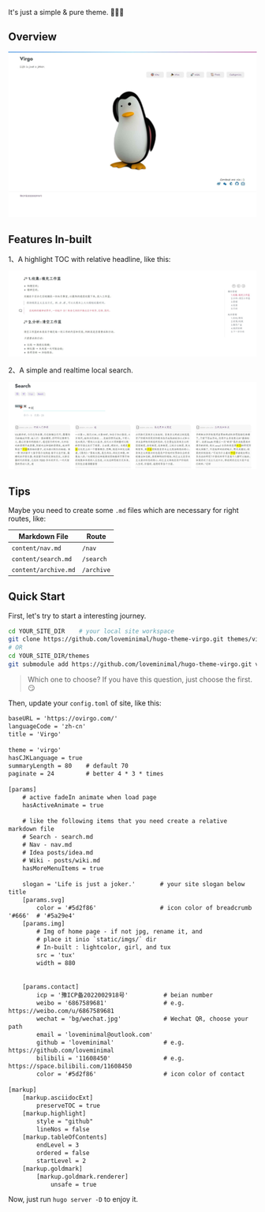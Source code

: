 It's just a simple & pure theme. 🎉🎉🎉

## Overview

![tn](images/tn.png)

## Features In-built

1、A highlight TOC with relative headline, like this:

![toc highlight](images/hl-dir.jpg)

2、A simple and realtime local search.

![local search](images/search.jpg)

## Tips

Maybe you need to create some `.md` files which are necessary for right routes, like:

| Markdown File        | Route      |
| -------------------- | ---------- |
| `content/nav.md`     | `/nav`     |
| `content/search.md`  | `/search`  |
| `content/archive.md` | `/archive` |

## Quick Start

First, let's try to start a interesting journey.

```sh
cd YOUR_SITE_DIR	# your local site workspace
git clone https://github.com/loveminimal/hugo-theme-virgo.git themes/virgo
# OR
cd YOUR_SITE_DIR/themes
git submodule add https://github.com/loveminimal/hugo-theme-virgo.git virgo
```

> Which one to choose? If you have this question, just choose the first. 😏

Then, update your `config.toml` of site, like this:

```
baseURL = 'https://ovirgo.com/'
languageCode = 'zh-cn'
title = 'Virgo'

theme = 'virgo'
hasCJKLanguage = true
summaryLength = 80    # default 70
paginate = 24         # better 4 * 3 * times

[params]
    # active fadeIn animate when load page
    hasActiveAnimate = true

    # like the following items that you need create a relative markdown file
    # Search - search.md
    # Nav - nav.md
    # Idea posts/idea.md
    # Wiki - posts/wiki.md
    hasMoreMenuItems = true

    slogan = 'Life is just a joker.'       # your site slogan below title
    [params.svg]
        color = '#5d2f86'                  # icon color of breadcrumb '#666'  # '#5a29e4'
    [params.img]
        # Img of home page - if not jpg, rename it, and
        # place it inio `static/imgs/` dir
        # In-built : lightcolor, girl, and tux
        src = 'tux'
        width = 880


    [params.contact]
        icp = '豫ICP备2022002918号'          # beian number
        weibo = '6867589681'                # e.g. https://weibo.com/u/6867589681
        wechat = 'bg/wechat.jpg'            # Wechat QR, choose your path
        email = 'loveminimal@outlook.com'
        github = 'loveminimal'              # e.g. https://github.com/loveminimal
        bilibili = '11608450'               # e.g. https://space.bilibili.com/11608450
        color = '#5d2f86'                   # icon color of contact

[markup]
    [markup.asciidocExt]
        preserveTOC = true
    [markup.highlight]
        style = "github"
        lineNos = false
    [markup.tableOfContents]
        endLevel = 3
        ordered = false
        startLevel = 2
    [markup.goldmark]
        [markup.goldmark.renderer]
            unsafe = true

```

Now, just run `hugo server -D` to enjoy it.

